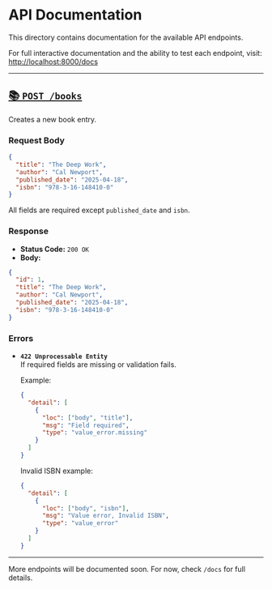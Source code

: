 # API Documentation

This directory contains documentation for the available API endpoints.

For full interactive documentation and the ability to test each endpoint, visit: [http://localhost:8000/docs](http://localhost:8000/docs)

---

## [📚 `POST /books`](http://127.0.0.1:8000/docs#/default/create_book_books_post)

Creates a new book entry.

### Request Body

```json
{
  "title": "The Deep Work",
  "author": "Cal Newport",
  "published_date": "2025-04-18",
  "isbn": "978-3-16-148410-0"
}
```

All fields are required except `published_date` and `isbn`.

### Response

- **Status Code:** `200 OK`
- **Body:**

```json
{
  "id": 1,
  "title": "The Deep Work",
  "author": "Cal Newport",
  "published_date": "2025-04-18",
  "isbn": "978-3-16-148410-0"
}
```

### Errors

- **`422 Unprocessable Entity`**  
  If required fields are missing or validation fails.

  Example:
  ```json
  {
    "detail": [
      {
        "loc": ["body", "title"],
        "msg": "Field required",
        "type": "value_error.missing"
      }
    ]
  }
  ```

  Invalid ISBN example:
  ```json
  {
    "detail": [
      {
        "loc": ["body", "isbn"],
        "msg": "Value error, Invalid ISBN",
        "type": "value_error"
      }
    ]
  }
  ```

---

More endpoints will be documented soon. For now, check `/docs` for full details.